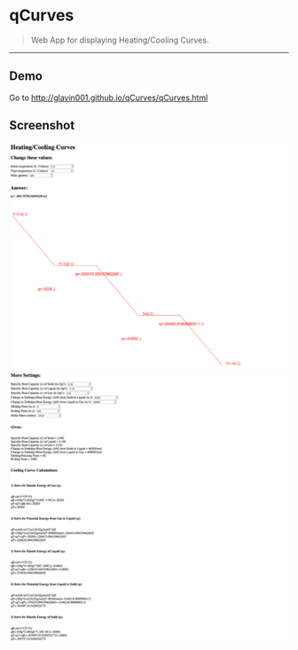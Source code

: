 qCurves
=======

> Web App for displaying Heating/Cooling Curves.

------

## Demo
Go to http://glavin001.github.io/qCurves/qCurves.html 

## Screenshot

![Screenshot 1](/Images/screenshot_1.png)
![Screenshop 2](/Images/screenshot_2.png)
